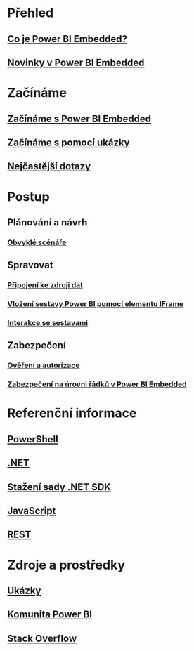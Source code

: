 # Přehled
## [Co je Power BI Embedded?](power-bi-embedded-what-is-power-bi-embedded.md)
## [Novinky v Power BI Embedded](power-bi-embedded-whats-new.md)

# Začínáme
## [Začínáme s Power BI Embedded](power-bi-embedded-get-started.md)
## [Začínáme s pomocí ukázky](power-bi-embedded-get-started-sample.md)
## [Nejčastější dotazy](power-bi-embedded-faq.md)

# Postup
## Plánování a návrh
### [Obvyklé scénáře](power-bi-embedded-scenarios.md)

## Spravovat
### [Připojení ke zdroji dat](power-bi-embedded-connect-datasource.md)
### [Vložení sestavy Power BI pomocí elementu IFrame](power-bi-embedded-iframe.md)
### [Interakce se sestavami](power-bi-embedded-interact-with-reports.md)

## Zabezpečení
### [Ověření a autorizace](power-bi-embedded-app-token-flow.md)
### [Zabezpečení na úrovni řádků v Power BI Embedded](power-bi-embedded-rls.md)

# Referenční informace
## [PowerShell](/powershell/resourcemanager/)
## [.NET](/dotnet/api/)
## [Stažení sady .NET SDK](https://www.nuget.org/profiles/powerbi)
## [JavaScript](https://github.com/Microsoft/PowerBI-JavaScript)
## [REST](/rest/api/powerbiembedded/)


# Zdroje a prostředky
## [Ukázky](https://github.com/Azure-Samples/power-bi-embedded-integrate-report-into-web-app/)
## [Komunita Power BI](http://community.powerbi.com/t5/Developer/bd-p/Developer)
## [Stack Overflow](http://stackoverflow.com/questions/tagged/powerbi)


<!--HONumber=Nov16_HO4-->


